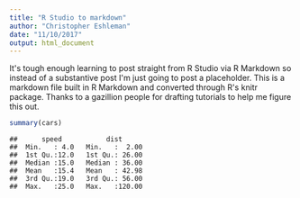 ```yaml
---
title: "R Studio to markdown"
author: "Christopher Eshleman"
date: "11/10/2017"
output: html_document
---
```


It's tough enough learning to post straight from R Studio via R Markdown so instead of a substantive post I'm just going to post a placeholder. This is a markdown file built in R Markdown and converted through R's knitr package. Thanks to a gazillion people for drafting tutorials to help me figure this out. 

```r
summary(cars)
```

```
##      speed           dist       
##  Min.   : 4.0   Min.   :  2.00  
##  1st Qu.:12.0   1st Qu.: 26.00  
##  Median :15.0   Median : 36.00  
##  Mean   :15.4   Mean   : 42.98  
##  3rd Qu.:19.0   3rd Qu.: 56.00  
##  Max.   :25.0   Max.   :120.00
```
